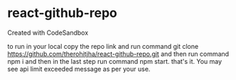 # react-github-repo
Created with CodeSandbox

to run in your local copy the repo link and run command git clone https://github.com/therohitjha/react-github-repo.git and then run command npm i and then in the last step run command npm start. that's it. You may see api limit exceeded message as per your use.
